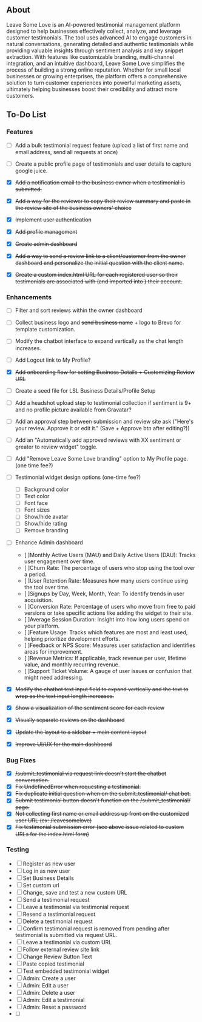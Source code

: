 ## About

Leave Some Love is an AI-powered testimonial management platform designed to help businesses effectively collect, analyze, and leverage customer testimonials. The tool uses advanced AI to engage customers in natural conversations, generating detailed and authentic testimonials while providing valuable insights through sentiment analysis and key snippet extraction. With features like customizable branding, multi-channel integration, and an intuitive dashboard, Leave Some Love simplifies the process of building a strong online reputation. Whether for small local businesses or growing enterprises, the platform offers a comprehensive solution to turn customer experiences into powerful marketing assets, ultimately helping businesses boost their credibility and attract more customers.

## To-Do List

### Features
- [ ] Add a bulk testimonial request feature (upload a list of first name and email address, send all requests at once)
- [ ] Create a public profile page of testimonials and user details to capture google juice.
- [X] ~~Add a notification email to the business owner when a testimonial is submitted.~~
- [X] ~~Add a way for the reviewer to copy their review summary and paste in the review site of the business owners' choice~~
- [X] ~~Implement user authentication~~
- [X] ~~Add profile management~~
- [X] ~~Create admin dashboard~~
- [X] ~~Add a way to send a review link to a client/customer from the owner dashboard and personalize the initial question with the client name.~~
- [X] ~~Create a custom index.html URL for each registered user so their testimonials are associated with (and imported into ) their account.~~


### Enhancements
- [ ] Filter and sort reviews within the owner dashboard
- [ ] Collect business logo and ~~send business name~~ + logo to Brevo for template customization.
- [ ] Modify the chatbot interface to expand vertically as the chat length increases.
- [ ] Add Logout link to My Profile?
- [X] ~~Add onboarding flow for setting Business Details + Customizing Review URL~~
- [ ] Create a seed file for LSL Business Details/Profile Setup
- [ ] Add a headshot upload step to testimonial collection if sentiment is 9+ and no profile picture available from Gravatar?
- [ ] Add an approval step between submission and review site ask ("Here's your review. Approve it or edit it." (Save + Approve btn after editing?))
- [ ] Add an "Automatically add approved reviews with XX sentiment or greater to review widget" toggle.
- [ ] Add "Remove Leave Some Love branding" option to My Profile page. (one time fee?)
- [ ] Testimonial widget design options (one-time fee?)
    - [ ] Background color
    - [ ] Text color
    - [ ] Font face
    - [ ] Font sizes
    - [ ] Show/hide avatar
    - [ ] Show/hide rating
    - [ ] Remove branding
- [ ] Enhance Admin dashboard
    - [ ]Monthly Active Users (MAU) and Daily Active Users (DAU): Tracks user engagement over time.
    - [ ]Churn Rate: The percentage of users who stop using the tool over a period.
    - [ ]User Retention Rate: Measures how many users continue using the tool over time.
    - [ ]Signups by Day, Week, Month, Year: To identify trends in user acquisition.
    - [ ]Conversion Rate: Percentage of users who move from free to paid versions or take specific actions like adding the widget to their site.
    - [ ]Average Session Duration: Insight into how long users spend on your platform.
    - [ ]Feature Usage: Tracks which features are most and least used, helping prioritize development efforts.
    - [ ]Feedback or NPS Score: Measures user satisfaction and identifies areas for improvement.
    - [ ]Revenue Metrics: If applicable, track revenue per user, lifetime value, and monthly recurring revenue.
    - [ ]Support Ticket Volume: A gauge of user issues or confusion that might need addressing.
- [X] ~~Modify the chatbot text input field to expand vertically and the text to wrap as the text input length increases.~~
- [X] ~~Show a visualization of the sentiment score for each review~~
- [X] ~~Visually separate reviews on the dashboard~~
- [X] ~~Update the layout to a sidebar + main content layout~~
- [X] ~~Improve UI/UX for the main dashboard~~


### Bug Fixes

- [X] ~~/submit_testimonial via request link doesn't start the chatbot conversation.~~
- [X] ~~Fix UndefinedError when requesting a testimonial.~~
- [X] ~~Fix duplicate initial question when on the submit_testimonial/<customlink> chat bot.~~
- [X] ~~Submit testimonial button doesn't function on the /submit_testimonial/<customlink> page.~~
- [X] ~~Not collecting first name or email address up front on the customized user URL (ex: /leavesomelove)~~
- [X] ~~Fix testimonial submission error (see above issue related to custom URLs for the index.html form)~~

### Testing

- [ ] Register as new user
- [ ] Log in as new user
- [ ] Set Business Details
- [ ] Set custom url
- [ ] Change, save and test a new custom URL
- [ ] Send a testimonial request
- [ ] Leave a testimonial via testimonial request
- [ ] Resend a testimonial request
- [ ] Delete a testimonial request
- [ ] Confirm testimonial request is removed from pending after testimonial is submitted via request URL.
- [ ] Leave a testimonial via custom URL
- [ ] Follow external review site link
- [ ] Change Review Button Text
- [ ] Paste copied testimonial
- [ ] Test embedded testimonial widget
- [ ] Admin: Create a user
- [ ] Admin: Edit a user
- [ ] Admin: Delete a user
- [ ] Admin: Edit a testimonial
- [ ] Admin: Reset a password
- [ ] 

